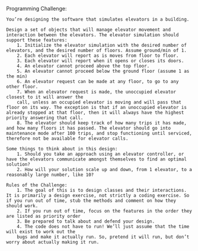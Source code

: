 Programming Challenge:

    You’re designing the software that simulates elevators in a building.

    Design a set of objects that will manage elevator movement and interaction between the elevators. The elevator simulation should support these features:
        1. Initialize the elevator simulation with the desired number of elevators, and the desired number of floors. Assume ground/min of 1.
        2. Each elevator will report as is moves from floor to floor.
        3. Each elevator will report when it opens or closes its doors.
        4. An elevator cannot proceed above the top floor.
        5. An elevator cannot proceed below the ground floor (assume 1 as the min)
        6. An elevator request can be made at any floor, to go to any other floor.
        7. When an elevator request is made, the unoccupied elevator closest to it will answer the
        call, unless an occupied elevator is moving and will pass that floor on its way. The exception is that if an unoccupied elevator is already stopped at that floor, then it will always have the highest priority answering that call.
        8. The elevator should keep track of how many trips it has made, and how many floors it has passed. The elevator should go into maintenance mode after 100 trips, and stop functioning until serviced, therefore not be available for elevator calls.

    Some things to think about in this design:
        1. Should you take an approach using an elevator controller, or have the elevators communicate amongst themselves to find an optimal solution?
        2. How will your solution scale up and down, from 1 elevator, to a reasonably large number, like 10?

    Rules of the Challenge:
        1. The goal of this is to design classes and their interactions. It is primarily a design exercise, not strictly a coding exercise. So if you run out of time, stub the methods and comment on how they should work.
        2. If you run out of time, focus on the features in the order they are listed as priority order
        3. Be prepared to talk about and defend your design.
        4. The code does not have to run! We’ll just assume that the time will exist to work out the
        bugs and make it actually run. So, pretend it will run, but don’t worry about actually making it run.
